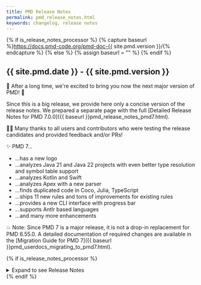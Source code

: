 ```yaml
---
title: PMD Release Notes
permalink: pmd_release_notes.html
keywords: changelog, release notes
---
```


{% if is_release_notes_processor %}
{% capture baseurl %}https://docs.pmd-code.org/pmd-doc-{{ site.pmd.version }}/{% endcapture %}
{% else %}
{% assign baseurl = "" %}
{% endif %}

## {{ site.pmd.date }} - {{ site.pmd.version }}

🎉 After a long time, we're excited to bring you now the next major version of PMD! 🎉

Since this is a big release, we provide here only a concise version of the release notes. We prepared a separate
page with the full [Detailed Release Notes for PMD 7.0.0]({{ baseurl }}pmd_release_notes_pmd7.html).

🤝🙏 Many thanks to all users and contributors who were testing the release candidates and
provided feedback and/or PRs!

✨ PMD 7...

* ...has a new logo
* ...analyzes Java 21 and Java 22 projects with even better type resolution and symbol table support
* ...analyzes Kotlin and Swift
* ...analyzes Apex with a new parser
* ...finds duplicated code in Coco, Julia, TypeScript
* ...ships 11 new rules and tons of improvements for existing rules
* ...provides a new CLI interface with progress bar
* ...supports Antlr based languages
* ...and many more enhancements

💥 Note: Since PMD 7 is a major release, it is not a drop-in replacement for PMD 6.55.0.
A detailed documentation of required changes are available in the [Migration Guide for PMD 7]({{ baseurl }}pmd_userdocs_migrating_to_pmd7.html).

{% if is_release_notes_processor %}
<details markdown="block" class="no-background">
<summary markdown="span">Expand to see Release Notes
</summary>
{% endif %}

{% tocmaker is_release_notes_processor %}

### Changes since 7.0.0-rc4

This section lists the most important changes from the last release candidate.
The remaining section describes the complete release notes for 7.0.0.

#### New and Noteworthy

##### Maven PMD Plugin compatibility with PMD 7

In order to use PMD 7 with [maven-pmd-plugin](https://maven.apache.org/plugins/maven-pmd-plugin/) a new
compatibility module has been created. This allows to use PMD 7 by simply adding one additional dependency:

1. Follow the guide [Upgrading PMD at Runtime](https://maven.apache.org/plugins/maven-pmd-plugin/examples/upgrading-PMD-at-runtime.html)
2. Add additionally the following dependency:

```xml
<dependency>
  <groupId>net.sourceforge.pmd</groupId>
  <artifactId>pmd-compat6</artifactId>
  <version>${pmdVersion}</version>
</dependency>
```

It is important to add this dependency as the **first** in the list, so that maven-pmd-plugin sees the (old)
compatible versions of some classes.

This module is available beginning with version 7.0.0-rc4 and will be there at least for the first
final version PMD 7 (7.0.0). It's not decided yet, whether we will keep updating it, after PMD 7 is finally
released.

Note: This compatibility module only works for the built-in rules, that are still available in PMD 7. E.g. you need
to review your rulesets and look out for deprecated rules and such. See the use case
[I'm using only built-in rules]({{ baseurl }}pmd_userdocs_migrating_to_pmd7.html#im-using-only-built-in-rules)
in the [Migration Guide for PMD 7]({{ baseurl }}pmd_userdocs_migrating_to_pmd7.html).

As PMD 7 revamped the Java module, if you have custom rules, you need to migrate these rules.
See the use case [I'm using custom rules]({{ baseurl }}pmd_userdocs_migrating_to_pmd7.html#im-using-custom-rules)
in the Migration Guide.

Note: Once the default version of PMD is upgraded to PMD7 in maven-pmd-plugin
(see [MPMD-379](https://issues.apache.org/jira/projects/MPMD/issues/MPMD-379)), this
compatibility module is no longer needed. The module pmd-compat6 might not be maintained then
any further, hence it is already declared as deprecated.

No guarantee is given, that the (deprecated) module pmd-compat6 is being maintained over the
whole lifetime of PMD 7.

##### Java 22 Support

This release of PMD brings support for Java 22. There are the following new standard language features,
that are supported now:

* [JEP 456: Unnamed Variables & Patterns](https://openjdk.org/jeps/456)

PMD also supports the following preview language features:

* [JEP 447: Statements before super(...) (Preview)](https://openjdk.org/jeps/447)
* [JEP 459: String Templates (Second Preview)](https://openjdk.org/jeps/459)
* [JEP 463: Implicitly Declared Classes and Instance Main Methods (Second Preview)](https://openjdk.org/jeps/463)

In order to analyze a project with PMD that uses these language features,
you'll need to enable it via the environment variable `PMD_JAVA_OPTS` and select the new language
version `22-preview`:

    export PMD_JAVA_OPTS=--enable-preview
    pmd check --use-version java-22-preview ...

Note: Support for Java 20 preview language features have been removed. The version "20-preview" is no longer available.

##### Swift Support

* limited support for Swift 5.9 (Macro Expansions)

##### Groovy Support (CPD)

* We now support parsing all Groovy features from Groovy 3 and 4.
* We now support [suppression](pmd_userdocs_cpd.html#suppression) through `CPD-ON`/`CPD-OFF` comment pairs.
* See [PR #4726](https://github.com/pmd/pmd/pull/4726) for details.

##### Updated PMD Designer

This PMD release ships a new version of the pmd-designer. The designer artifact has been
renamed from "pmd-ui" to "pmd-designer". While the designer still works with Java 8, the
recommended Java Runtime is Java 11 (or later) with OpenJFX 17 (or later).

For the detailed changes, see [PMD Designer Changelog (7.0.0)](https://github.com/pmd/pmd-designer/releases/tag/7.0.0).

##### Apex Support: Replaced Jorje with fully open source front-end

When PMD added Apex support with version 5.5.0, it utilized the Apex Jorje library to parse Apex source
and generate an AST. This library is however a binary-blob provided as part of the
[Salesforce Extensions for VS Code](https://github.com/forcedotcom/salesforcedx-vscode), and it is closed-source.

This causes problems, if binary blobs are not allowed by e.g. a company-wide policy. In that case, the Jorje
library prevented that PMD Apex could be used at all.

Also having access to the source code, enhancements and modifications are easier to do.

Under the hood, we use two open source libraries instead:

* [apex-parser](https://github.com/apex-dev-tools/apex-parser) originally by
  [Kevin Jones](https://github.com/nawforce) (@nawforce).
  This project provides the grammar for a ANTLR based parser.
* [Summit-AST](https://github.com/google/summit-ast) by [Google](https://github.com/google) (@google)
  This project translates the ANTLR parse tree into an AST, that is similar to the AST Jorje provided.
  Note: This is not an official Google product.

Although the parser is completely switched, there are only little known changes to the AST.
These are documented in the [Migration Guide for PMD 7: Apex AST]({{ baseurl }}pmd_userdocs_migrating_to_pmd7.html#apex-ast).

With the new Apex parser, the new language constructs like
[User Mode Database Operations](https://developer.salesforce.com/docs/atlas.en-us.apexcode.meta/apexcode/apex_classes_enforce_usermode.htm)
and the new [Null Coalescing Operator `??`](https://developer.salesforce.com/docs/atlas.en-us.apexcode.meta/apexcode/langCon_apex_NullCoalescingOperator.htm)
can be parsed now. PMD should be able to parse Apex code up to version 60.0 (Spring '24).

See [#3766](https://github.com/pmd/pmd/issues/3766) for details.

Contributors: [Aaron Hurst](https://github.com/aaronhurst-google) (@aaronhurst-google),
  [Edward Klimoshenko](https://github.com/eklimo) (@eklimo)

##### Changed: Visualforce

There was an inconsistency between the naming of the maven module and the language id. The language id
used the abbreviation "vf", while the maven module used the longer name "visualforce". This has been
solved by renaming the language module to its full name "visualforce". The java packages have
been renamed as well.

If you import rules, you also need to adjust the paths, e.g.

* `category/vf/security.xml` ➡️ `category/visualforce/security.xml`

##### Changed: HTML support

Support for HTML was introduced in PMD 6.55.0 as an experimental feature. With PMD 7.0.0 this
is now considered stable.

##### Changed: Kotlin support

Support for Kotlin was introduced with PMD 7.0.0-rc1 as an experimental feature. With PMD 7.0.0 this
is now considered stable.

##### Changed: Velocity Template Language (VTL)

The module was named just "vm" which was not a good name. Its module name, language id and
package names have been renamed to "velocity".

If you import rules, you also need to adjust the paths, e.g.

* `category/vm/...` ➡️ `category/velocity/...`

#### Rule Changes

**New Rules**

* {% rule apex/performance/OperationWithHighCostInLoop %} finds Schema class methods called in a loop, which is a
  potential performance issue.
* {% rule java/codestyle/UseExplicitTypes %} reports usages of `var` keyword, which was introduced with Java 10.
* {% rule xml/bestpractices/MissingEncoding %} finds XML files without explicit encoding.

**Changed Rules**

* {% rule java/codestyle/EmptyControlStatement %}: The rule has a new property to allow empty blocks when
  they contain a comment (`allowCommentedBlocks`).
* {% rule apex/codestyle/MethodNamingConventions %}: The deprecated rule property `skipTestMethodUnderscores` has
  been removed. It was actually deprecated since PMD 6.15.0, but was not mentioned in the release notes
  back then. Use the property `testPattern` instead to configure valid names for test methods.
* {% rule java/documentation/CommentRequired %}: The deprecated property `headerCommentRequirement` has been removed.
  Use the property `classCommentRequirement` instead.
* {% rule java/errorprone/NonSerializableClass %}: The deprecated property `prefix` has been removed
  without replacement. In a serializable class all fields have to be serializable regardless of the name.

**Renamed Rulesets**

* `category/vf/security.xml` ➡️ `category/visualforce/security.xml`
* `category/vm/bestpractices.xml` ➡️ `category/velocity/bestpractices.xml`
* `category/vm/design.xml` ➡️ `category/velocity/design.xml`
* `category/vm/errorprone.xml` ➡️ `category/velocity/errorprone.xml`

**Removed Rules**

The following previously deprecated rules have been finally removed:

* Apex
  * {% deleted_rule apex/performance/AvoidSoqlInLoops %} ➡️ use {% rule apex/performance/OperationWithLimitsInLoop %}
  * {% deleted_rule apex/performance/AvoidSoslInLoops %} ➡️ use {% rule apex/performance/OperationWithLimitsInLoop %}
  * {% deleted_rule apex/performance/AvoidDmlStatementsInLoops %} ➡️ use {% rule apex/performance/OperationWithLimitsInLoop %}
* Java
  * {% deleted_rule java/design/ExcessiveClassLength %} ➡️ use {% rule java/design/NcssCount %}
  * {% deleted_rule java/design/ExcessiveMethodLength %} ➡️ use {% rule java/design/NcssCount %}
  * {% deleted_rule java/errorprone/BeanMembersShouldSerialize %} ➡️ use {% rule java/errorprone/NonSerializableClass %}
  * {% deleted_rule java/errorprone/EmptyFinallyBlock %} ➡️ use {% rule java/codestyle/EmptyControlStatement %}
  * {% deleted_rule java/errorprone/EmptyIfStmt %} ➡️ use {% rule java/codestyle/EmptyControlStatement %}
  * {% deleted_rule java/errorprone/EmptyInitializer %} ➡️ use {% rule java/codestyle/EmptyControlStatement %}
  * {% deleted_rule java/errorprone/EmptyStatementBlock %} ➡️ use {% rule java/codestyle/EmptyControlStatement %}
  * {% deleted_rule java/errorprone/EmptyStatementNotInLoop %} ➡️ use {% rule java/codestyle/UnnecessarySemicolon %}
  * {% deleted_rule java/errorprone/EmptySwitchStatements %} ➡️ use {% rule java/codestyle/EmptyControlStatement %}
  * {% deleted_rule java/errorprone/EmptySynchronizedBlock %} ➡️ use {% rule java/codestyle/EmptyControlStatement %}
  * {% deleted_rule java/errorprone/EmptyTryBlock %} ➡️ use {% rule java/codestyle/EmptyControlStatement %}
  * {% deleted_rule java/errorprone/EmptyWhileStmt %} ➡️ use {% rule java/codestyle/EmptyControlStatement %}

**Removed deprecated rulesets**

The following previously deprecated rulesets have been removed. These were the left-over rulesets from PMD 5.
The rules have been moved into categories with PMD 6.

<details markdown="block">
<summary markdown="span">List of deprecated rulesets
</summary>

* rulesets/apex/apexunit.xml
* rulesets/apex/braces.xml
* rulesets/apex/complexity.xml
* rulesets/apex/empty.xml
* rulesets/apex/metrics.xml
* rulesets/apex/performance.xml
* rulesets/apex/ruleset.xml
* rulesets/apex/securty.xml
* rulesets/apex/style.xml
* rulesets/java/android.xml
* rulesets/java/basic.xml
* rulesets/java/clone.xml
* rulesets/java/codesize.xml
* rulesets/java/comments.xml
* rulesets/java/controversial.xml
* rulesets/java/coupling.xml
* rulesets/java/design.xml
* rulesets/java/empty.xml
* rulesets/java/finalizers.xml
* rulesets/java/imports.xml
* rulesets/java/j2ee.xml
* rulesets/java/javabeans.xml
* rulesets/java/junit.xml
* rulesets/java/logging-jakarta-commons.xml
* rulesets/java/logging-java.xml
* rulesets/java/metrics.xml
* rulesets/java/migrating.xml
* rulesets/java/migrating_to_13.xml
* rulesets/java/migrating_to_14.xml
* rulesets/java/migrating_to_15.xml
* rulesets/java/migrating_to_junit4.xml
* rulesets/java/naming.xml
* rulesets/java/optimizations.xml
* rulesets/java/strictexception.xml
* rulesets/java/strings.xml
* rulesets/java/sunsecure.xml
* rulesets/java/typeresolution.xml
* rulesets/java/unnecessary.xml
* rulesets/java/unusedcode.xml
* rulesets/ecmascript/basic.xml
* rulesets/ecmascript/braces.xml
* rulesets/ecmascript/controversial.xml
* rulesets/ecmascript/unnecessary.xml
* rulesets/jsp/basic.xml
* rulesets/jsp/basic-jsf.xml
* rulesets/plsql/codesize.xml
* rulesets/plsql/dates.xml
* rulesets/plsql/strictsyntax.xml
* rulesets/plsql/TomKytesDespair.xml
* rulesets/vf/security.xml
* rulesets/vm/basic.xml
* rulesets/pom/basic.xml
* rulesets/xml/basic.xml
* rulesets/xsl/xpath.xml
* rulesets/releases/*

</details>


#### Fixed issues

* cli
  * [#4594](https://github.com/pmd/pmd/pull/4594):   \[cli] Change completion generation to runtime
  * [#4685](https://github.com/pmd/pmd/pull/4685):   \[cli] Clarify CPD documentation, fix positional parameter handling
  * [#4723](https://github.com/pmd/pmd/issues/4723): \[cli] Launch fails for "bash pmd"
* core
  * [#1027](https://github.com/pmd/pmd/issues/1027): \[core] Apply the new PropertyDescriptor&lt;Pattern&gt; type where applicable
  * [#3903](https://github.com/pmd/pmd/issues/3903): \[core] Consolidate `n.s.pmd.reporting` package
  * [#3905](https://github.com/pmd/pmd/issues/3905): \[core] Stabilize tree export API
  * [#3917](https://github.com/pmd/pmd/issues/3917): \[core] Consolidate `n.s.pmd.lang.rule` package
  * [#4065](https://github.com/pmd/pmd/issues/4065): \[core] Rename TokenMgrError to LexException, Tokenizer to CpdLexer
  * [#4309](https://github.com/pmd/pmd/issues/4309): \[core] Cleanups in XPath area
  * [#4312](https://github.com/pmd/pmd/issues/4312): \[core] Remove unnecessary property `color` and system property `pmd.color` in `TextColorRenderer`
  * [#4313](https://github.com/pmd/pmd/issues/4313): \[core] Remove support for &lt;lang&gt;-&lt;ruleset&gt; hyphen notation for ruleset references
  * [#4314](https://github.com/pmd/pmd/issues/4314): \[core] Remove ruleset compatibility filter (RuleSetFactoryCompatibility) and CLI option `--no-ruleset-compatibility`
  * [#4348](https://github.com/pmd/pmd/issues/4348): \[core] Consolidate @<!-- -->InternalApi classes
  * [#4349](https://github.com/pmd/pmd/issues/4349): \[core] Cleanup remaining experimental and deprecated API
  * [#4378](https://github.com/pmd/pmd/issues/4378): \[core] Ruleset loading processes commented rules
  * [#4674](https://github.com/pmd/pmd/issues/4674): \[core] WARNING: Illegal reflective access by org.codehaus.groovy.reflection.CachedClass
  * [#4694](https://github.com/pmd/pmd/pull/4694):   \[core] Fix line/col numbers in TokenMgrError
  * [#4717](https://github.com/pmd/pmd/issues/4717): \[core] XSLTRenderer doesn't close report file
  * [#4750](https://github.com/pmd/pmd/pull/4750):   \[core] Fix flaky SummaryHTMLRenderer
  * [#4782](https://github.com/pmd/pmd/pull/4782):   \[core] Avoid using getImage/@<!-- -->Image
* doc
  * [#995](https://github.com/pmd/pmd/issues/995):   \[doc] Document API evolution principles as ADR
  * [#2511](https://github.com/pmd/pmd/issues/2511): \[doc] Review guides for writing java/xpath rules for correctness with PMD 7
  * [#3175](https://github.com/pmd/pmd/issues/3175): \[doc] Document language module features
  * [#4308](https://github.com/pmd/pmd/issues/4308): \[doc] Document XPath API @<!-- ->NoAttribute and @<!-- -->DeprecatedAttribute
  * [#4319](https://github.com/pmd/pmd/issues/4319): \[doc] Document TypeRes API and Symbols API
  * [#4659](https://github.com/pmd/pmd/pull/4659):   \[doc] Improve ant documentation
  * [#4669](https://github.com/pmd/pmd/pull/4669):   \[doc] Add bld PMD Extension to Tools / Integrations
  * [#4676](https://github.com/pmd/pmd/issues/4676): \[doc] Clarify how CPD `--ignore-literals` and `--ignore-identifiers` work
  * [#4704](https://github.com/pmd/pmd/issues/4704): \[doc] Multivalued properties do not accept \| as a separator
* miscellaneous
  * [#4699](https://github.com/pmd/pmd/pull/4699):   Make PMD buildable with java 21
  * [#4586](https://github.com/pmd/pmd/pull/4586):   Use explicit encoding in ruleset xml files
  * [#4642](https://github.com/pmd/pmd/issues/4642): Update regression tests with Java 21 language features
  * [#4736](https://github.com/pmd/pmd/issues/4736): \[ci] Improve build procedure
  * [#4741](https://github.com/pmd/pmd/pull/4741):   Add pmd-compat6 module for maven-pmd-plugin
  * [#4749](https://github.com/pmd/pmd/pull/4749):   Fixes NoSuchMethodError on processing errors in pmd-compat6
  * [#4776](https://github.com/pmd/pmd/issues/4776): \[ci] Upgrade to ruby 3
  * [#4796](https://github.com/pmd/pmd/pull/4796):   Remove deprecated and release rulesets
  * [#4823](https://github.com/pmd/pmd/pull/4823):   Update to use renamed pmd-designer
  * [#4827](https://github.com/pmd/pmd/pull/4827):   \[compat6] Support config errors and cpd for csharp
  * [#4830](https://github.com/pmd/pmd/issues/4830): Consolidate packages in each maven module
  * [#4867](https://github.com/pmd/pmd/issues/4867): \[dist] ./mvnw command not found in dist-src
* apex
  * [#3766](https://github.com/pmd/pmd/issues/3766): \[apex] Replace Jorje with fully open source front-end
  * [#4828](https://github.com/pmd/pmd/issues/4828): \[apex] Support null coalescing operator ?? (apex 60)
  * [#4845](https://github.com/pmd/pmd/issues/4845): \[apex] Use same ANLTR version for apex-parser
* apex-bestpractices
  * [#4556](https://github.com/pmd/pmd/issues/4556): \[apex] UnusedLocalVariable flags for variables which are using in SOQL/SOSL binds
* apex-documentation
  * [#4774](https://github.com/pmd/pmd/issues/4774): \[apex] ApexDoc false-positive for the first method of an annotated Apex class
* apex-performance
  * [#4675](https://github.com/pmd/pmd/issues/4675): \[apex] New Rule: OperationWithHighCostInLoop
* groovy
  * [#4726](https://github.com/pmd/pmd/pull/4726):   \[groovy] Support Groovy to 3 and 4 and CPD suppressions
* java
  * [#1307](https://github.com/pmd/pmd/issues/1307): \[java] AccessNode API changes
  * [#3751](https://github.com/pmd/pmd/issues/3751): \[java] Rename some node types
  * [#4628](https://github.com/pmd/pmd/pull/4628):   \[java] Support loading classes from java runtime images
  * [#4753](https://github.com/pmd/pmd/issues/4753): \[java] PMD crashes while using generics and wildcards
  * [#4757](https://github.com/pmd/pmd/issues/4757): \[java] Intermittent NPEs while analyzing Java code
  * [#4794](https://github.com/pmd/pmd/issues/4794): \[java] Support JDK 22
* java-bestpractices
  * [#4603](https://github.com/pmd/pmd/issues/4603): \[java] UnusedAssignment false positive in record compact constructor
  * [#4625](https://github.com/pmd/pmd/issues/4625): \[java] UnusedPrivateMethod false positive: Autoboxing into Number
  * [#4817](https://github.com/pmd/pmd/issues/4817): \[java] UnusedPrivateMethod false-positive used in lambda
* java-codestyle
  * [#2847](https://github.com/pmd/pmd/issues/2847): \[java] New Rule: Use Explicit Types
  * [#4239](https://github.com/pmd/pmd/issues/4239): \[java] UnnecessaryLocalBeforeReturn - false positive with catch clause
  * [#4578](https://github.com/pmd/pmd/issues/4578): \[java] CommentDefaultAccessModifier comment needs to be before annotation if present
  * [#4631](https://github.com/pmd/pmd/issues/4631): \[java] UnnecessaryFullyQualifiedName fails to recognize illegal self reference in enums
  * [#4645](https://github.com/pmd/pmd/issues/4645): \[java] CommentDefaultAccessModifier - False Positive with JUnit5's ParameterizedTest
  * [#4754](https://github.com/pmd/pmd/pull/4754):   \[java] EmptyControlStatementRule: Add allowCommentedBlocks property
  * [#4816](https://github.com/pmd/pmd/issues/4816): \[java] UnnecessaryImport false-positive on generic method call with on lambda
* java-design
  * [#174](https://github.com/pmd/pmd/issues/174):   \[java] SingularField false positive with switch in method that both assigns and reads field
* java-errorprone
  * [#718](https://github.com/pmd/pmd/issues/718):   \[java] BrokenNullCheck false positive with parameter/field confusion
  * [#932](https://github.com/pmd/pmd/issues/932):   \[java] SingletonClassReturningNewInstance false positive with double assignment
  * [#1831](https://github.com/pmd/pmd/issues/1831): \[java] DetachedTestCase reports abstract methods
  * [#4719](https://github.com/pmd/pmd/pull/4719):   \[java] UnnecessaryCaseChange: example doc toUpperCase() should compare to a capitalized string
* javascript
  * [#2305](https://github.com/pmd/pmd/issues/2305): \[javascript] UnnecessaryBlock - false positives with destructuring assignments
  * [#4673](https://github.com/pmd/pmd/pull/4673):   \[javascript] CPD: Added support for decorator notation
* plsql
  * [#4820](https://github.com/pmd/pmd/issues/4820): \[plsql] WITH clause is ignored for SELECT INTO statements
* swift
  * [#4697](https://github.com/pmd/pmd/issues/4697): \[swift] Support Swift 5.9 features (mainly macros expansion expressions)
* xml-bestpractices
  * [#4592](https://github.com/pmd/pmd/pull/4592):   \[xml] Add MissingEncoding rule

#### API Changes

See [Detailed Release Notes for PMD 7]({{ baseurl }}pmd_release_notes_pmd7.html#700).

#### External Contributions
* [#4093](https://github.com/pmd/pmd/pull/4093): \[apex] Summit-AST Apex module - Part 1 - [Edward Klimoshenko](https://github.com/eklimo) (@eklimo)
* [#4151](https://github.com/pmd/pmd/pull/4151): \[apex] Summit-AST Apex module - Part 2 - expression nodes - [Aaron Hurst](https://github.com/aaronhurst-google) (@aaronhurst-google)
* [#4171](https://github.com/pmd/pmd/pull/4171): \[apex] Summit-AST Apex module - Part 3 - initializers - [Aaron Hurst](https://github.com/aaronhurst-google) (@aaronhurst-google)
* [#4206](https://github.com/pmd/pmd/pull/4206): \[apex] Summit-AST Apex module - Part 4 - statements - [Aaron Hurst](https://github.com/aaronhurst-google) (@aaronhurst-google)
* [#4219](https://github.com/pmd/pmd/pull/4219): \[apex] Summit-AST Apex module - Part 5 - annotations, triggers, misc. - [Aaron Hurst](https://github.com/aaronhurst-google) (@aaronhurst-google)
* [#4242](https://github.com/pmd/pmd/pull/4242): \[apex] Merge 6.52 into experimental-apex-parser - [Aaron Hurst](https://github.com/aaronhurst-google) (@aaronhurst-google)
* [#4251](https://github.com/pmd/pmd/pull/4251): \[apex] Summit-AST Apex module - Part 6 Passing testsuite - [Aaron Hurst](https://github.com/aaronhurst-google) (@aaronhurst-google)
* [#4448](https://github.com/pmd/pmd/pull/4448): \[apex] Bump summit-ast to new release 2.1.0 (and remove workaround) - [Aaron Hurst](https://github.com/aaronhurst-google) (@aaronhurst-google)
* [#4479](https://github.com/pmd/pmd/pull/4479): \[apex] Merge main (7.x) branch into experimental-apex-parser and fix tests - [Aaron Hurst](https://github.com/aaronhurst-google) (@aaronhurst-google)
* [#4562](https://github.com/pmd/pmd/pull/4562): \[apex] Fixes #4556 - Update Apex bind regex match for all possible combinations - [nwcm](https://github.com/nwcm) (@nwcm)
* [#4640](https://github.com/pmd/pmd/pull/4640): \[cli] Launch script fails if run via "bash pmd" - [Shai Bennathan](https://github.com/shai-bennathan) (@shai-bennathan)
* [#4673](https://github.com/pmd/pmd/pull/4673): \[javascript] CPD: Added support for decorator notation - [Wener](https://github.com/wener-tiobe) (@wener-tiobe)
* [#4677](https://github.com/pmd/pmd/pull/4677): \[apex] Add new rule: OperationWithHighCostInLoop - [Thomas Prouvot](https://github.com/tprouvot) (@tprouvot)
* [#4698](https://github.com/pmd/pmd/pull/4698): \[swift] Add macro expansion support for swift 5.9 - [Richard B.](https://github.com/kenji21) (@kenji21)
* [#4706](https://github.com/pmd/pmd/pull/4706): \[java] DetachedTestCase should not report on abstract methods - [Debamoy Datta](https://github.com/Debamoy) (@Debamoy)
* [#4719](https://github.com/pmd/pmd/pull/4719): \[java] UnnecessaryCaseChange: example doc toUpperCase() should compare to a capitalized string - [ciufudean](https://github.com/ciufudean) (@ciufudean)
* [#4738](https://github.com/pmd/pmd/pull/4738): \[doc] Added reference to the PMD extension for bld - [Erik C. Thauvin](https://github.com/ethauvin) (@ethauvin)
* [#4749](https://github.com/pmd/pmd/pull/4749):   Fixes NoSuchMethodError on processing errors in pmd-compat6 - [Andreas Bergander](https://github.com/bergander) (@bergander)
* [#4750](https://github.com/pmd/pmd/pull/4750): \[core] Fix flaky SummaryHTMLRenderer - [219sansim](https://github.com/219sansim) (@219sansim)
* [#4752](https://github.com/pmd/pmd/pull/4752): \[core] Fix flaky LatticeRelationTest - [219sansim](https://github.com/219sansim) (@219sansim)
* [#4754](https://github.com/pmd/pmd/pull/4754): \[java] EmptyControlStatementRule: Add allowCommentedBlocks property - [Andreas Bergander](https://github.com/bergander) (@bergander)
* [#4759](https://github.com/pmd/pmd/pull/4759): \[java] fix: remove delimiter attribute from ruleset category/java/errorprone.xml - [Marcin Dąbrowski](https://github.com/marcindabrowski) (@marcindabrowski)
* [#4825](https://github.com/pmd/pmd/pull/4825): \[plsql] Fix ignored WITH clause for SELECT INTO statements - [Laurent Bovet](https://github.com/lbovet) (@lbovet)
* [#4857](https://github.com/pmd/pmd/pull/4857): \[javascript] Fix UnnecessaryBlock issues with empty statements - [Oleksandr Shvets](https://github.com/oleksandr-shvets) (@oleksandr-shvets)

### 🚀 Major Features and Enhancements

#### New official logo

The new official logo of PMD:

![New PMD Logo]({{ baseurl }}images/logo/pmd-logo-300px.png)

For more information, see the [Detailed Release Notes for PMD 7]({{ baseurl }}pmd_release_notes_pmd7.html#new-official-logo).

#### Revamped Java module

* Java grammar substantially refactored - more correct regarding the Java Language Specification (JLS)
* Built-in rules have been upgraded for the changed AST
* Rewritten type resolution framework and symbol table correctly implements the JLS
* AST exposes more semantic information (method calls, field accesses)

For more information, see the [Detailed Release Notes for PMD 7]({{ baseurl }}pmd_release_notes_pmd7.html#revamped-java).

Contributors: [Clément Fournier](https://github.com/oowekyala) (@oowekyala),
[Andreas Dangel](https://github.com/adangel) (@adangel),
[Juan Martín Sotuyo Dodero](https://github.com/jsotuyod) (@jsotuyod)

#### Revamped Command Line Interface

* Unified and consistent Command Line Interface for both Linux/Unix and Windows across our different utilities
* Single script `pmd` (`pmd.bat` for Windows) to launch the different utilities:
    * `pmd check` to run PMD rules and analyze a project
    * `pmd cpd` to run CPD (copy paste detector)
    * `pmd designer` to run the PMD Rule Designer
* Progress bar support for `pmd check`
* Shell completion

![Demo]({{ baseurl }}images/userdocs/pmd-demo.gif)

For more information, see the [Detailed Release Notes for PMD 7]({{ baseurl }}pmd_release_notes_pmd7.html#revamped-command-line-interface).

Contributors: [Juan Martín Sotuyo Dodero](https://github.com/jsotuyod) (@jsotuyod)

#### Full Antlr support

* [Antlr](https://www.antlr.org/) based grammars can now be used to build full-fledged PMD rules.
* Previously, Antlr grammar could only be used for CPD
* New supported languages: Swift and Kotlin

For more information, see the [Detailed Release Notes for PMD 7]({{ baseurl }}pmd_release_notes_pmd7.html#full-antlr-support).

Contributors: [Lucas Soncini](https://github.com/lsoncini) (@lsoncini),
[Matías Fraga](https://github.com/matifraga) (@matifraga),
[Tomás De Lucca](https://github.com/tomidelucca) (@tomidelucca)

#### Updated PMD Designer

This PMD release ships a new version of the pmd-designer. The designer artifact has been
renamed from "pmd-ui" to "pmd-designer". While the designer still works with Java 8, the
recommended Java Runtime is Java 11 (or later) with OpenJFX 17 (or later).

For the detailed changes, see
* [PMD Designer Changelog (7.0.0)](https://github.com/pmd/pmd-designer/releases/tag/7.0.0).
* [PMD Designer Changelog (7.0.0-rc4)](https://github.com/pmd/pmd-designer/releases/tag/7.0.0-rc4).
* [PMD Designer Changelog (7.0.0-rc1)](https://github.com/pmd/pmd-designer/releases/tag/7.0.0-rc1).

#### New CPD report format cpdhtml-v2.xslt

Thanks to @mohan-chinnappan-n a new CPD report format has been added which features a data table.
It uses an XSLT stylesheet to convert CPD's XML format into HTML.

See [the example report]({{ baseurl }}report-examples/cpdhtml-v2.html).

Contributors: [Mohan Chinnappan](https://github.com/mohan-chinnappan-n) (@mohan-chinnappan-n)

### 🎉 Language Related Changes

Note that this is just a concise listing of the highlights.
For more information on the languages, see the [Detailed Release Notes for PMD 7]({{ baseurl }}pmd_release_notes_pmd7.html#-language-related-changes).

#### New: CPD support for Apache Velocity Template Language (VTL)

PMD supported Apache Velocity for a very long time, but the CPD integration never got finished.
This is now done and CPD supports Apache Velocity Template language for detecting copy and paste.
It is shipped in the module `pmd-velocity`.

#### New: CPD support for Coco

Thanks to a contribution, CPD now supports Coco, a modern programming language
designed specifically for building event-driven software. It is shipped in the new
module `pmd-coco`.

Contributors: [Wener](https://github.com/wener-tiobe) (@wener-tiobe)

#### New: CPD support for Julia

Thanks to a contribution, CPD now supports the Julia language. It is shipped
in the new module `pmd-julia`.

Contributors: [Wener](https://github.com/wener-tiobe) (@wener-tiobe)

#### New: CPD support for TypeScript

Thanks to a contribution, CPD now supports the TypeScript language. It is shipped
with the rest of the JavaScript support in the module `pmd-javascript`.

Contributors: [Paul Guyot](https://github.com/pguyot) (@pguyot)

#### New: Java 21 and 22 Support

This release of PMD brings support for Java 21 and 22. There are the following new standard language features,
that are supported now:

* [JEP 456: Unnamed Variables & Patterns](https://openjdk.org/jeps/456) (Java 22)
* [JEP 440: Record Patterns](https://openjdk.org/jeps/440) (Java 21)
* [JEP 441: Pattern Matching for switch](https://openjdk.org/jeps/441) (Java 21)

PMD also supports the following preview language features:

* [JEP 447: Statements before super(...) (Preview)](https://openjdk.org/jeps/447) (Java 22)
* [JEP 459: String Templates (Second Preview)](https://openjdk.org/jeps/459) (Java 21 and 22)
* [JEP 463: Implicitly Declared Classes and Instance Main Methods (Second Preview)](https://openjdk.org/jeps/463) (Java 21 and 22)

In order to analyze a project with PMD that uses these preview language features,
you'll need to enable it via the environment variable `PMD_JAVA_OPTS` and select the new language
version `22-preview`:

    export PMD_JAVA_OPTS=--enable-preview
    pmd check --use-version java-22-preview ...

Note: Support for Java 19 and Java 20 preview language features have been removed. The versions "19-preview" and
"20-preview" are no longer available.

#### New: Kotlin support

* Use PMD to analyze Kotlin code with PMD rules.
* Support for Kotlin 1.8 grammar
* Initially 2 built-in rules
* Support for Kotlin was introduced with PMD 7.0.0-rc1 as an experimental feature. With PMD 7.0.0 this
  is now considered stable.

Contributors: [Jeroen Borgers](https://github.com/jborgers) (@jborgers),
[Peter Paul Bakker](https://github.com/stokpop) (@stokpop)

#### New: Swift support

* Use PMD to analyze Swift code with PMD rules.
* Limited support for Swift 5.9 (Macro Expansions)
* Initially 4 built-in rules

Contributors: [Lucas Soncini](https://github.com/lsoncini) (@lsoncini),
[Matías Fraga](https://github.com/matifraga) (@matifraga),
[Tomás De Lucca](https://github.com/tomidelucca) (@tomidelucca)

#### Changed: Apex Support: Replaced Jorje with fully open source front-end

When PMD added Apex support with version 5.5.0, it utilized the Apex Jorje library to parse Apex source
and generate an AST. This library is however a binary-blob provided as part of the
[Salesforce Extensions for VS Code](https://github.com/forcedotcom/salesforcedx-vscode), and it is closed-source.

This causes problems, if binary blobs are not allowed by e.g. a company-wide policy. In that case, the Jorje
library prevented that PMD Apex could be used at all.

Also having access to the source code, enhancements and modifications are easier to do.

Under the hood, we use two open source libraries instead:

* [apex-parser](https://github.com/nawforce/apex-parser) by [Kevin Jones](https://github.com/nawforce) (@nawforce)
  This project provides the grammar for a ANTLR based parser.
* [Summit-AST](https://github.com/google/summit-ast) by [Google](https://github.com/google) (@google)
  This project translates the ANTLR parse tree into an AST, that is similar to the AST Jorje provided.
  Note: This is not an official Google product.

Although the parsers is completely switched, there are only little known changes to the AST.
These are documented in the [Migration Guide for PMD 7: Apex AST]({{ baseurl }}pmd_userdocs_migrating_to_pmd7.html#apex-ast).
With the new Apex parser, the new language constructs like
[User Mode Database Operations](https://developer.salesforce.com/docs/atlas.en-us.apexcode.meta/apexcode/apex_classes_enforce_usermode.htm)
and the new [Null Coalescing Operator `??`](https://developer.salesforce.com/docs/atlas.en-us.apexcode.meta/apexcode/langCon_apex_NullCoalescingOperator.htm)
can be parsed now. PMD should be able to parse Apex code up to version 60.0 (Spring '24).

See [#3766](https://github.com/pmd/pmd/issues/3766) for details.

Contributors: [Aaron Hurst](https://github.com/aaronhurst-google) (@aaronhurst-google),
[Edward Klimoshenko](https://github.com/eklimo) (@eklimo)

#### Changed: CPP can now ignore identifiers in sequences (CPD)

* New command line option for CPD: `--ignore-sequences`.
* This option is used for CPP only: with the already existing option `--ignore-literal-sequences`, only
  literals were ignored. The new option additionally ignores identifiers as well in sequences.
* See [PR #4470](https://github.com/pmd/pmd/pull/4470) for details.

Contributors: [Wener](https://github.com/wener-tiobe) (@wener-tiobe)

#### Changed: Groovy Support (CPD)

* We now support parsing all Groovy features from Groovy 3 and 4.
* We now support [suppression]({{ baseurl }}pmd_userdocs_cpd.html#suppression) through `CPD-ON`/`CPD-OFF` comment pairs.
* See [PR #4726](https://github.com/pmd/pmd/pull/4726) for details.

Contributors: [Juan Martín Sotuyo Dodero](https://github.com/jsotuyod) (@jsotuyod)

#### Changed: HTML support

Support for HTML was introduced in PMD 6.55.0 as an experimental feature. With PMD 7.0.0 this
is now considered stable.

#### Changed: JavaScript support

* Latest version supports ES6 and also some new constructs (see [Rhino](https://github.com/mozilla/rhino))
* Comments are retained

#### Changed: Language versions

* More predefined language versions for each supported language
* Can be used to limit rule execution for specific versions only with `minimumLanguageVersion` and
  `maximumLanguageVersion` attributes.

#### Changed: Rule properties

* The old deprecated classes like `IntProperty` and `StringProperty` have been removed. Please use
  {% jdoc core::properties.PropertyFactory %} to create properties.
* All properties which accept multiple values now use a comma (`,`) as a delimiter. The previous default was a
  pipe character (`|`). The delimiter is not configurable anymore. If needed, the comma can be escaped
  with a backslash.
* The `min` and `max` attributes in property definitions in the XML are now optional and can appear separately
  or be omitted.

#### Changed: Velocity Template Language (VTL)

The module was named just "vm" which was not a good name. Its module name, language id and
package names have been renamed to "velocity".

If you import rules, you also need to adjust the paths, e.g.

* `category/vm/...` ➡️ `category/velocity/...`

#### Changed: Visualforce

There was an inconsistency between the naming of the maven module and the language id. The language id
used the abbreviation "vf", while the maven module used the longer name "visualforce". This has been
solved by renaming the language module to its full name "visualforce". The java packages have
been renamed as well.

If you import rules, you also need to adjust the paths, e.g.

* `category/vf/security.xml` ➡️ `category/visualforce/security.xml`

### 🌟 New and changed rules

#### New Rules

**Apex**
* {% rule apex/performance/OperationWithHighCostInLoop %} finds Schema class methods called in a loop, which is a
  potential performance issue.
* {% rule apex/design/UnusedMethod %} finds unused methods in your code.

**Java**
* {% rule java/codestyle/UnnecessaryBoxing %} reports boxing and unboxing conversions that may be made implicit.
* {% rule java/codestyle/UseExplicitTypes %} reports usages of `var` keyword, which was introduced with Java 10.

**Kotlin**
* {% rule kotlin/bestpractices/FunctionNameTooShort %} finds functions with a too short name.
* {% rule kotlin/errorprone/OverrideBothEqualsAndHashcode %} finds classes with only
  either `equals` or `hashCode` overridden, but not both. This leads to unexpected behavior once instances
  of such classes are used in collections (Lists, HashMaps, ...).

**Swift**
* {% rule swift/errorprone/ForceCast %} flags all force casts, making sure you are
  defensively considering all types. Having the application crash shouldn't be an option.
* {% rule swift/errorprone/ForceTry %} flags all force tries, making sure you are
  defensively handling exceptions. Having the application crash shouldn't be an option.
* {% rule swift/bestpractices/ProhibitedInterfaceBuilder %} flags any usage of interface
  builder. Interface builder files are prone to merge conflicts, and are impossible to code review, so larger
  teams usually try to avoid it or reduce its usage.
* {% rule swift/bestpractices/UnavailableFunction %} flags any function throwing
  a `fatalError` not marked as `@available(*, unavailable)` to ensure no calls are actually performed in
  the codebase.

**XML**
* {% rule xml/bestpractices/MissingEncoding %} finds XML files without explicit encoding.

#### Other changes

The information about changed rules, removed rules and rulesets
can be found in the [Detailed Release Notes for PMD 7]({{ baseurl }}pmd_release_notes_pmd7.html#-new-and-changed-rules).

### 🚨 API

The API of PMD has been growing over the years and needed some cleanup. The goal is, to
have a clear separation between a well-defined API and the implementation, which is internal.
This should help us in future development.

Also, there are some improvement and changes in different areas. For the detailed description
of the changes listed here, see [Detailed Release Notes for PMD 7]({{ baseurl }}pmd_release_notes_pmd7.html#-api).

* Miscellaneous smaller changes and cleanups
* XPath 3.1 support for XPath-based rules
* Node stream API for AST traversal
* Metrics framework
* Testing framework
* Language Lifecycle and Language Properties
* Rule Properties
* New Programmatic API for CPD

### 💥 Compatibility and migration notes

A detailed documentation of required changes are available in the
[Migration Guide for PMD 7]({{ baseurl }}pmd_userdocs_migrating_to_pmd7.html).

See also [Detailed Release Notes for PMD 7]({{ baseurl }}pmd_release_notes_pmd7.html#-compatibility-and-migration-notes).

### 🐛 Fixed Issues

More than 300 issues have been fixed in PMD 7.
See [Detailed Release Notes for PMD 7]({{ baseurl }}pmd_release_notes_pmd7.html#-fixed-issues) for the
complete list of fixed issues.

### ✨ External Contributions

Many thanks to the following contributors:
@219sansim, @aaronhurst-google, @anastasiia-koba, @AndreyBozhko, @bergander, @ciufudean, @cyw3, @dague1,
@Debamoy, @eklimo, @ethauvin, @JerritEic, @joaodinissf, @kenji21, @krdabrowski, @lbovet, @lsoncini,
@LynnBroe, @marcindabrowski, @matifraga, @mohan-chinnappan-n, @mohui1999, @nawforce, @nirvikpatel,
@nwcm, @oleksandr-shvets, @pguyot, @PimvanderLoos, @rcorfieldffdc, @sfdcsteve, @shai-bennathan, @tomidelucca,
@tprouvot, @wener-tiobe.

See [Detailed Release Notes for PMD 7]({{ baseurl }}pmd_release_notes_pmd7.html#-external-contributions) for the
full list of PRs.

### 📈 Stats
* 5741 commits
* 849 closed tickets & PRs
* Days since last release (6.55.0): 390
* Days since last release (7.0.0-rc4): 173

{% endtocmaker %}

{% if is_release_notes_processor %}
</details>
{% endif %}
